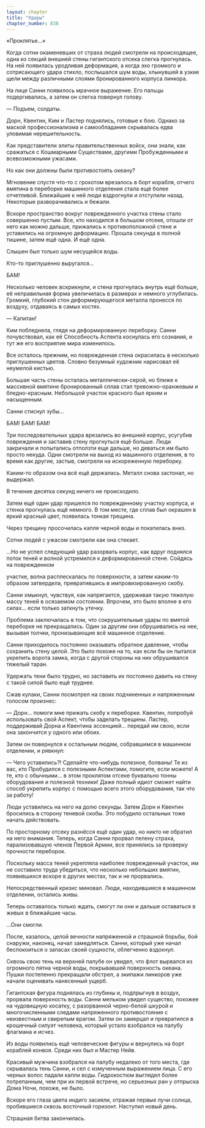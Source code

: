 ```yaml
---
layout: chapter
title: "Удары"
chapter_number: 838
---
```


«Проклятье...»

Когда сотни окаменевших от страха людей смотрели на происходящее, одна из секций внешней стены гигантского отсека слегка прогнулась. На ней появилась уродливая деформация, а когда эхо громкого и сотрясающего удара стихло, послышался шум воды, хлынувшей в узкие щели между различными слоями бронированного корпуса линкора.

На лице Санни появилось мрачное выражение. Его пальцы подергивались, а затем он слегка повернул голову.

— Подъем, солдаты.

Дорн, Квентин, Ким и Ластер поднялись, готовые к бою. Однако за маской профессионализма и самообладания скрывалась едва уловимая нерешительность.

Как представители элиты правительственных войск, они знали, как сражаться с Кошмарными Существами, другими Пробужденными и всевозможными ужасами.

Но как они должны были противостоять океану?

Мгновение спустя что-то с грохотом врезалось в борт корабля, отчего вмятина в переборке машинного отделения стала ещё более отчетливой. Ближайшие к ней люди вздрогнули и отступили назад. Некоторые разворачивались и бежали.

Вскоре пространство вокруг поврежденного участка стены стало совершенно пустым. Все, кто находился в большом отсеке, отошли от него как можно дальше, прижались к противоположной стене и уставились на огромную деформацию. Прошла секунда в полной тишине, затем ещё одна. И ещё одна.

Слышен был только шум несущейся воды.

Кто-то приглушенно выругался...

БАМ!

Несколько человек вскрикнули, и стена прогнулась внутрь ещё больше, её неправильная форма увеличилась в размерах и немного углубилась. Громкий, глубокий стон деформирующегося металла пронесся по воздуху, отдаваясь в самых костях.

— Капитан!

Ким побледнела, глядя на деформированную переборку. Санни почувствовал, как её Способность Аспекта коснулась его сознания, и тут же его восприятие мира изменилось.

Все осталось прежним, но поврежденная стена окрасилась в несколько приглушенных цветов. Словно безумный художник нарисовал её неумелой кистью.

Большая часть стены осталась металлически-серой, но ближе к массивной вмятине бронированный сплав стал тревожно-оранжевым и бледно-красным. Небольшой участок красного был ярким и насыщенным.

Санни стиснул зубы…

БАМ! БАМ! БАМ!

Три последовательных удара врезались во внешний корпус, усугубив повреждения и заставив стену прогнуться ещё больше. Люди закричали и попытались отползти еще дальше, но деваться им было просто некуда. Одни смотрели на выход из машинного отделения, в то время как другие, застыв, смотрели на искореженную переборку.

Каким-то образом она всё ещё держалась. Металл снова застонал, но выдержал.

В течение десятка секунд ничего не происходило.

Затем ещё один удар пришелся по поврежденному участку корпуса, и стенка прогнулась ещё немного. В том месте, где сплав был окрашен в яркий красный цвет, появилась тонкая трещина.

Через трещину просочилась капля черной воды и покатилась вниз.

Сотни людей с ужасом смотрели как она стекает.

...Но не успел следующий удар разорвать корпус, как вдруг поднялся поток теней и волной устремился к деформированной стене. Сойдясь на поврежденном

участке, волна расплескалась по поверхности, а затем каким-то образом затвердела, превратившись в импровизированную скобу.

Санни хмыкнул, чувствуя, как напрягается, удерживая такую тяжелую массу теней в осязаемом состоянии. Впрочем, это было вполне в его силах... если только заткнуть утечку.

Проблема заключалась в том, что сокрушительные удары по вмятой переборке не прекращались. Один за другим они обрушивались на нее, вызывая толчки, пронизывающие всё машинное отделение.

Санни приходилось постоянно оказывать обратное давление, чтобы сохранить стену целой. Это было похоже на то, как если бы он пытался укрепить ворота замка, когда с другой стороны на них обрушивался тяжелый таран.

Удержать тени было трудно, но заставить их постоянно давить на стену с такой силой было ещё труднее.

Сжав кулаки, Санни посмотрел на своих подчиненных и напряженным голосом произнес:

— Дорн... помоги мне прижать скобу к переборке. Квентин, попробуй использовать свой Аспект, чтобы заделать трещины. Ластер, поддерживай Дорна и Квентина эссенцией... передай им свою, если она закончится у одного или обоих.

Затем он повернулся к остальным людям, собравшимся в машинном отделении, и рявкнул:

— Чего уставились?! Сделайте что-нибудь полезное, болваны! Те из вас, кто Пробудился с полезными Аспектами, помогите, если можете! А те, кто с обычными... в этом проклятом отсеке буквально тонны оборудования и полезной техники! Даже полный идиот сможет найти способ укрепить корпус с помощью всего этого оборудования, так что за работу!

Люди уставились на него на долю секунды. Затем Дорн и Квентин бросились в сторону теневой скобы. Это побудило остальных тоже начать действовать.

По просторному отсеку разнёсся ещё один удар, но никто не обратил на него внимания. Теперь, когда Санни прорвал пелену страха, парализовавшую членов Первой Армии, все принялись за проверку прочности переборок.

Поскольку масса теней укрепляла наиболее поврежденный участок, им не составило труда убедиться, что несколько небольших вмятин, появившихся вскоре в других местах, так и не прорвались.

Непосредственный кризис миновал. Люди, находившиеся в машинном отделении, остались живы.

Теперь оставалось только ждать, смогут ли они и дальше оставаться в живых в ближайшие часы.

...Они смогли.

После, казалось, целой вечности напряженной и страшной борьбы, бой снаружи, наконец, начал замедляться. Санни, который уже начал беспокоиться о запасах своей сущности, облегченно вздохнул.

Сквозь свою тень на верхней палубе он увидел, что флот вырвался из огромного пятна черной воды, покрывавшей поверхность океана. Пушки постепенно прекращали обстрел, а экипажи линкоров уже начали оценивать нанесенный ущерб.

Гигантская фигура поднялась из глубины и, подпрыгнув в воздух, прорвала поверхность воды. Санни мельком увидел существо, похожее на чудовищную косатку, с разорванной черно-белой шкурой и многочисленными следами напряженного противостояния с неизвестным и свирепым врагом. Затем он замерцал и превратился в крошечный силуэт человека, который устало взобрался на палубу флагмана и исчез.

Из воды появились ещё человеческие фигуры и вернулись на борт кораблей конвоя. Среди них был и Мастер Нейв.

Красивый мужчина взобрался на палубу недалеко от того места, где скрывалась тень Санни, и сел с измученным выражением лица. С его черных волос падали капли воды. Гидрокостюм выглядел более потрепанным, чем при их первой встрече, но серьезных ран у отпрыска Дома Ночи, похоже, не было.

Вскоре его глаза цвета индиго засияли, отражая первые лучи солнца, пробившиеся сквозь восточный горизонт. Наступил новый день.

Страшная битва закончилась.